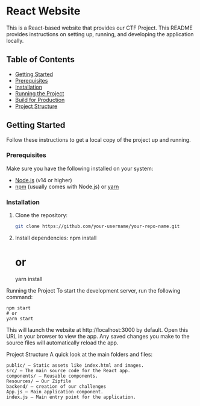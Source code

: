 # React Website

This is a React-based website that provides our CTF Project. This README provides instructions on setting up, running, and developing the application locally.

## Table of Contents

- [Getting Started](#getting-started)
- [Prerequisites](#prerequisites)
- [Installation](#installation)
- [Running the Project](#running-the-project)
- [Build for Production](#build-for-production)
- [Project Structure](#project-structure)

## Getting Started

Follow these instructions to get a local copy of the project up and running.

### Prerequisites

Make sure you have the following installed on your system:

- [Node.js](https://nodejs.org/) (v14 or higher)
- [npm](https://www.npmjs.com/) (usually comes with Node.js) or [yarn](https://yarnpkg.com/)

### Installation

1. Clone the repository:

   ```bash
   git clone https://github.com/your-username/your-repo-name.git

2. Install dependencies:
    npm install
    # or
    yarn install

Running the Project
To start the development server, run the following command:

    npm start
    # or
    yarn start

This will launch the website at http://localhost:3000 by default. Open this URL in your browser to view the app. Any saved changes you make to the source files will automatically reload the app.

Project Structure
A quick look at the main folders and files:

    public/ – Static assets like index.html and images.
    src/ – The main source code for the React app.
    components/ – Reusable components.
    Resources/ – Our Zipfile
    backend/ – creation of our challenges
    App.js – Main application component.
    index.js – Main entry point for the application.